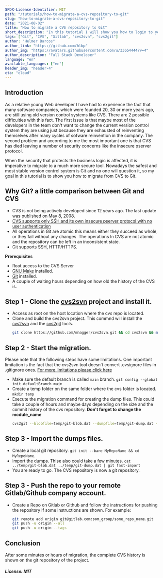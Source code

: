 ```yaml
---
SPDX-License-Identifier: MIT
path: "/tutorials/how-to-migrate-a-cvs-repository-to-git"
slug: "how-to-migrate-a-cvs-repository-to-git"
date: "2021-08-02"
title: "How to migrate a CVS repository to Git"
short_description: "In this tutorial I will show you how to login to your Hetzner instance with a SSH Key"
tags: ["Git", "CVS", "Gitlab", "cvs2svn", "cvs2git"]
author: "Helmer Barcos"
author_link: "https://github.com/hlbp"
author_img: "https://avatars.githubusercontent.com/u/33654444?v=4"
author_description: "Full Stack Developer"
language: "en"
available_languages: ["en"]
header_img: "header-4"
cta: "cloud"
---
```


## Introduction

As a relative young Web developer I have had to experience the fact that many software companies, which were founded 20, 30 or more years ago, are still using old version control systems like CVS. There are 2 possible difficulties with this fact. The first issue is that maybe most of the developers in the team don't want to change the current version control system they are using just because they are exhausted of reinventing themselves after many cycles of sofware reinvention in the company. The second problem and according to me the most important one is that CVS has died leaving a number of security concerns like the insecure pserver protocol.

When the security that protects the business logic is affected, it is imperative to migrate to a much more secure tool. Nowadays the safest and most stable version control system is Git and no one will question it, so my goal in this tutorial is to show you how to migrate from CVS to Git.

## Why Git? a little comparison between Git and CVS

- CVS is not being actively developed since 12 years ago. The last update was published on May 8, 2008.
- [CVS supports only SSH and its own insecure pserver protocol with no user authentication](https://docs.gitlab.com/ee/user/project/import/cvs.html#why-migrate)
- All operations in Git are atomic this means either they succeed as whole, or they fail without any changes. The operations In CVS are not atomic and the repository can be left in an inconsistent state.
- Git supports SSH, HTTP/HTTPS.

**Prerequisites**

- Root access to the CVS Server
- [GNU Make](https://de.wikipedia.org/wiki/GNU_Make) installed.
- [Git](https://de.wikipedia.org/wiki/Git) installed.
- A couple of waiting hours depending on how old the history of the CVS is.

## Step 1 - Clone the [cvs2svn]() project and install it.

- Access as root on the host location where the cvs repo is located.
- Clone and build the cvs2svn project. This commnd will install the [cvs2svn](https://www.mcs.anl.gov/~jacob/cvs2svn/cvs2svn.html) and the [cvs2git](https://www.mcs.anl.gov/~jacob/cvs2svn/cvs2git.html) tools.
  ```bash
  git clone https://github.com/mhagger/cvs2svn.git && cd cvs2svn && make build && cd ...
  ```

## Step 2 - Start the migration.

Please note that the following steps have some limitations. One important limitation is the fact that the cvs2svn tool doesn't convert .cvsignore files in .gitignore ones. [For more limitations please click here](https://www.mcs.anl.gov/~jacob/cvs2svn/cvs2git.html#docs)

- Make sure the default branch is called `main` branch. `git config --global init.defaultBranch main`
- Create a temp folder on the same folder where the cvs folder is located. `mkdir temp`
- Execute the migration command for creating the dump files. This could take a couple of hours and maybe days depending on the size and the commit history of the cvs repository. **Don't forget to change the module_name**
  ```bash
  cvs2git --blobfile=temp/git-blob.dat --dumpfile=temp/git-dump.dat --keep-cvsignore --retain-conflicting-attic-files --encoding=ascii --encoding=utf8 --encoding=utf16 --fallback-encoding=utf8 ./cvs_path/module_name.
  ```

## Step 3 - Import the dumps files.

- Create a local git repository. `git init --bare MyRepoName && cd MyRepoName`.
- Import the dumps. Thise also could take a few minutes. `cat ../temp/git-blob.dat ../temp/git-dump.dat | git fast-import`
- You are ready to go. The CVS repository is now a git repository.

## Step 3 - Push the repo to your remote Gitlab/Github company account.

- Create a Repo on Gitlab or Github and follow the instructions for pushing the repository if some instructions are shown. For example:
  ```bash
  git remote add origin git@gitlab.com:som_group/some_repo_name.git
  git push -u origin --all
  git push -u origin --tags
  ```

## Conclusion

After some minutes or hours of migration, the complete CVS history is shown on the git repository of the project.

##### License: MIT

<!---

Contributors's Certificate of Origin

By making a contribution to this project, I certify that:

(a) The contribution was created in whole or in part by me and I have
    the right to submit it under the license indicated in the file; or

(b) The contribution is based upon previous work that, to the best of my
    knowledge, is covered under an appropriate license and I have the
    right under that license to submit that work with modifications,
    whether created in whole or in part by me, under the same license
    (unless I am permitted to submit under a different license), as
    indicated in the file; or

(c) The contribution was provided directly to me by some other person
    who certified (a), (b) or (c) and I have not modified it.

(d) I understand and agree that this project and the contribution are
    public and that a record of the contribution (including all personal
    information I submit with it, including my sign-off) is maintained
    indefinitely and may be redistributed consistent with this project
    or the license(s) involved.

Signed-off-by: Helmer Barcos <helmer@barcos.co>

-->
